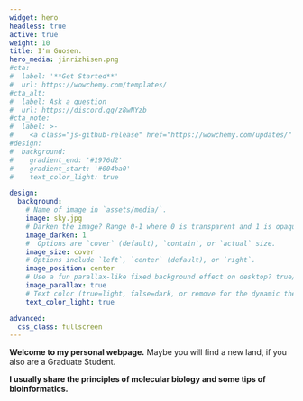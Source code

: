 ```yaml
---
widget: hero
headless: true
active: true
weight: 10
title: I'm Guosen.
hero_media: jinrizhisen.png
#cta:
#  label: '**Get Started**'
#  url: https://wowchemy.com/templates/
#cta_alt:
#  label: Ask a question
#  url: https://discord.gg/z8wNYzb
#cta_note:
#  label: >-
#    <a class="js-github-release" href="https://wowchemy.com/updates/" data-repo="gcushen/hugo-academic">Latest release<!-- V --></a><div style="text-shadow: none;"><a class="github-button" href="https://github.com/wowchemy/wowchemy-hugo-modules" data-icon="octicon-star" data-size="large" data-show-count="true" aria-label="Star">Star Wowchemy site builder for Hugo</a></div><div style="text-shadow: none;"><a class="github-button" href="https://github.com/wowchemy/starter-academic" data-icon="octicon-star" data-size="large" data-show-count="true" aria-label="Star">Star the Academic template</a></div>
#design:
#  background:
#    gradient_end: '#1976d2'
#    gradient_start: '#004ba0'
#    text_color_light: true

design:   
  background:     
    # Name of image in `assets/media/`.
    image: sky.jpg     
    # Darken the image? Range 0-1 where 0 is transparent and 1 is opaque.
    image_darken: 1     
    #  Options are `cover` (default), `contain`, or `actual` size.
    image_size: cover     
    # Options include `left`, `center` (default), or `right`.
    image_position: center     
    # Use a fun parallax-like fixed background effect on desktop? true/false     
    image_parallax: true     
    # Text color (true=light, false=dark, or remove for the dynamic theme color).
    text_color_light: true

advanced:
  css_class: fullscreen
---
```


**Welcome to my personal webpage.** Maybe you will find a new land, if you also are a Graduate Student. 

**I usually share the principles of molecular biology and some tips of bioinformatics.**



